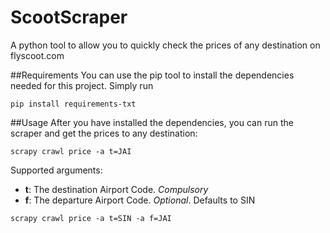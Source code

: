 # ScootScraper
A python tool to allow you to quickly check the prices of any destination on flyscoot.com

##Requirements
You can use the pip tool to install the dependencies needed for this project. Simply run 

`pip install requirements-txt`

##Usage
After you have installed the dependencies, you can run the scraper and get the prices to any destination:

`scrapy crawl price -a t=JAI`

Supported arguments:

 - **t**: The destination Airport Code. *Compulsory*
 - **f**: The departure Airport Code. *Optional*. Defaults to SIN

`scrapy crawl price -a t=SIN -a f=JAI`
